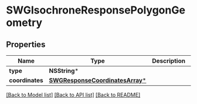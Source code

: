 # SWGIsochroneResponsePolygonGeometry

## Properties
Name | Type | Description | Notes
------------ | ------------- | ------------- | -------------
**type** | **NSString*** |  | [optional] 
**coordinates** | [**SWGResponseCoordinatesArray***](SWGResponseCoordinatesArray.md) |  | [optional] 

[[Back to Model list]](../README.md#documentation-for-models) [[Back to API list]](../README.md#documentation-for-api-endpoints) [[Back to README]](../README.md)


